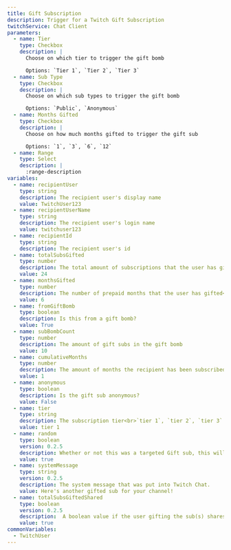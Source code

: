 ```yaml
---
title: Gift Subscription
description: Trigger for a Twitch Gift Subscription
twitchService: Chat Client
parameters:
  - name: Tier
    type: Checkbox
    description: |
      Choose on which tier to trigger the gift bomb

      Options: `Tier 1`, `Tier 2`, `Tier 3`
  - name: Sub Type
    type: Checkbox
    description: |
      Choose on which sub types to trigger the gift bomb

      Options: `Public`, `Anonymous`
  - name: Months Gifted
    type: Checkbox
    description: |
      Choose on how much months gifted to trigger the gift sub

      Options: `1`, `3`, `6`, `12`
  - name: Range
    type: Select
    description: |
      :range-description
variables:
  - name: recipientUser
    type: string
    description: The recipient user's display name
    value: TwitchUser123
  - name: recipientUserName
    type: string
    description: The recipient user's login name
    value: twitchuser123
  - name: recipientId
    type: string
    description: The recipient user's id
  - name: totalSubsGifted
    type: number
    description: The total amount of subscriptions that the user has gifted
    value: 24
  - name: monthsGifted
    type: number
    description: The number of prepaid months that the user has gifted<br>`1`, `3`, `6`, `12`
    value: 6
  - name: fromGiftBomb
    type: boolean
    description: Is this from a gift bomb?
    value: True
  - name: subBombCount
    type: number
    description: The amount of gift subs in the gift bomb
    value: 10
  - name: cumulativeMonths
    type: number
    description: The amount of months the recipient has been subscribed to the channel
    value: 1
  - name: anonymous
    type: boolean
    description: Is the gift sub anonymous?
    value: False
  - name: tier
    type: string
    description: The subscription tier<br>`tier 1`, `tier 2`, `tier 3`
    value: tier 1
  - name: random
    type: boolean
    version: 0.2.5
    description: Whether or not this was a targeted Gift sub, this will only be true for single gift subs that were directly given to a user.
    value: true
  - name: systemMessage
    type: string
    version: 0.2.5
    description: The system message that was put into Twitch Chat.
    value: Here's another gifted sub for your channel!
  - name: totalSubsGiftedShared
    type: boolean
    version: 0.2.5
    description:  A boolean value if the user gifting the sub(s) shares there total gift count.
    value: true
commonVariables:
  - TwitchUser
---
```


